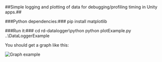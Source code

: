 ##Simple logging and plotting of data for debugging/profiling timing in Unity apps.##

###Python dependencies:###
pip install matplotlib

###Run it:###
cd rd-datalogger\python
python plotExample.py ..\DataLoggerExample

You should get a graph like this:

![Graph example](https://bitbucket.org/philipmac/rd-datalogger/raw/7fcfe1a0c27c0021cc83ba16c3961cefaa3d5bf3/example.jpg)


